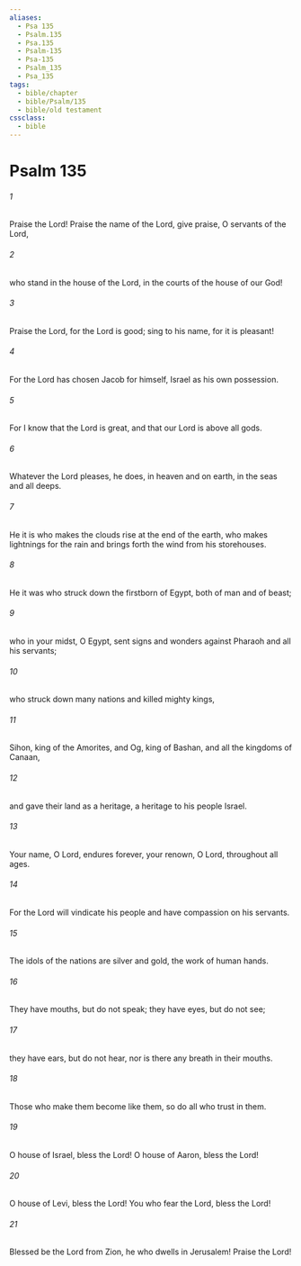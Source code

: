 ```yaml
---
aliases:
  - Psa 135
  - Psalm.135
  - Psa.135
  - Psalm-135
  - Psa-135
  - Psalm_135
  - Psa_135
tags:
  - bible/chapter
  - bible/Psalm/135
  - bible/old testament
cssclass:
  - bible
---
```


# Psalm 135

###### 1
Praise the Lord! Praise the name of the Lord, give praise, O servants of the Lord,
###### 2
who stand in the house of the Lord, in the courts of the house of our God!
###### 3
Praise the Lord, for the Lord is good; sing to his name, for it is pleasant!
###### 4
For the Lord has chosen Jacob for himself, Israel as his own possession.
###### 5
For I know that the Lord is great, and that our Lord is above all gods.
###### 6
Whatever the Lord pleases, he does, in heaven and on earth, in the seas and all deeps.
###### 7
He it is who makes the clouds rise at the end of the earth, who makes lightnings for the rain and brings forth the wind from his storehouses.
###### 8
He it was who struck down the firstborn of Egypt, both of man and of beast;
###### 9
who in your midst, O Egypt, sent signs and wonders against Pharaoh and all his servants;
###### 10
who struck down many nations and killed mighty kings,
###### 11
Sihon, king of the Amorites, and Og, king of Bashan, and all the kingdoms of Canaan,
###### 12
and gave their land as a heritage, a heritage to his people Israel.
###### 13
Your name, O Lord, endures forever, your renown, O Lord, throughout all ages.
###### 14
For the Lord will vindicate his people and have compassion on his servants.
###### 15
The idols of the nations are silver and gold, the work of human hands.
###### 16
They have mouths, but do not speak; they have eyes, but do not see;
###### 17
they have ears, but do not hear, nor is there any breath in their mouths.
###### 18
Those who make them become like them, so do all who trust in them.
###### 19
O house of Israel, bless the Lord! O house of Aaron, bless the Lord!
###### 20
O house of Levi, bless the Lord! You who fear the Lord, bless the Lord!
###### 21
Blessed be the Lord from Zion, he who dwells in Jerusalem! Praise the Lord!


